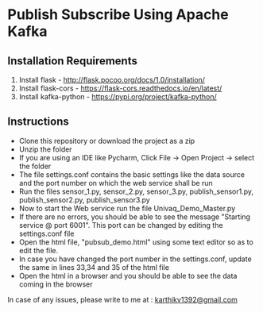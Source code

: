 # Publish Subscribe Using Apache Kafka

## Installation Requirements
1. Install flask - http://flask.pocoo.org/docs/1.0/installation/
2. Install flask-cors - https://flask-cors.readthedocs.io/en/latest/
3. Install kafka-python - https://pypi.org/project/kafka-python/


## Instructions

* Clone this repository or download the project as a zip
* Unzip the folder
* If you are using an IDE like Pycharm, Click File -> Open Project -> select the folder
* The file settings.conf contains the basic settings like the data source and the port number on which the web service shall be run
* Run the files sensor_1.py, sensor_2.py, sensor_3.py, publish_sensor1.py, publish_sensor2.py, publish_sensor3.py
* Now to start the Web service run the file Univaq_Demo_Master.py
* If there are no errors, you should be able to see the message "Starting service @ port 6001". This port can be changed by editing the settings.conf file
* Open the html file, "pubsub_demo.html" using some text editor so as to edit the file.
* In case you have changed the port number in the settings.conf, update the same in lines 33,34 and 35 of the html file
* Open the html in a browser and you should be able to see the data coming in the browser

In case of any issues, please write to me at : karthikv1392@gmail.com
